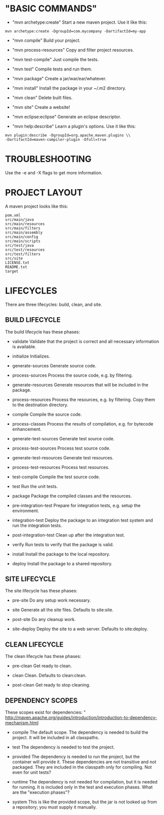 # "BASIC COMMANDS"

- "mvn archetype:create"
  Start a new maven project. Use it like this:

```
mvn archetype:create -DgroupId=com.mycompany -DartifactId=my-app
```

- "mvn compile"
Build your project.

- "mvn process-resources"
Copy and filter project resources.

- "mvn test-compile"
Just compile the tests.

- "mvn test"
Compile tests and run them.

- "mvn package"
Create a jar/war/ear/whatever.

- "mvn install"
Install the package in your ~/.m2 directory.

- "mvn clean"
Delete built files.

- "mvn site"
Create a website!

- "mvn eclipse:eclipse"
Generate an eclipse descriptor.

- "mvn help:describe"
Learn a plugin's options. Use it like this:

```
mvn plugin:describe -DgroupId=org.apache.maven.plugins \\
-DartifactId=maven-compiler-plugin -Dfull=true
```

# TROUBLESHOOTING
Use the -e and -X flags to get more information.


# PROJECT LAYOUT

A maven project looks like this:

```
pom.xml
src/main/java
src/main/resources
src/main/filters
src/main/assembly
src/main/config
src/main/scripts
src/test/java
src/test/resources
src/test/filters
src/site
LICENSE.txt
README.txt
target
```

# LIFECYCLES
There are three lifecycles: build, clean, and site.

## BUILD LIFECYCLE

The build lifecycle has these phases:

- validate
Validate that the project is correct and all necessary information is available.

- initialize
Initializes.

- generate-sources
Generate source code.

- process-sources
Process the source code, e.g. by filtering.

- generate-resources
Generate resources that will be included in the package.

- process-resources
Process the resources, e.g. by filtering. Copy them to the destination directory.

- compile
Compile the source code.

- process-classes
Process the results of compilation, e.g. for bytecode enhancement.

- generate-test-sources
Generate test source code.

- process-test-sources
Process test source code.

- generate-test-resources
Generate test resources.

- process-test-resources
Process test resources.

- test-compile
Compile the test source code.

- test
Run the unit tests.

- package
Package the compiled classes and the resources.

- pre-integration-test
Prepare for integration tests, e.g. setup the environment.

- integration-test
Deploy the package to an integration test system and run the integration tests.

- post-integration-test
Clean up after the integration test.

- verify
Run tests to verify that the package is valid.

- install
Install the package to the local repository.

- deploy
Install the package to a shared repository.


## SITE LIFECYCLE
The site lifecycle has these phases:

- pre-site
Do any setup work necessary.

- site
Generate all the site files. Defaults to site:site.

- post-site
Do any cleanup work.

- site-deploy
Deploy the site to a web server. Defaults to site:deploy.


## CLEAN LIFECYCLE
The clean lifecycle has these phases:

- pre-clean
Get ready to clean.

- clean
Clean. Defaults to clean:clean.

- post-clean
Get ready to stop cleaning.


## DEPENDENCY SCOPES
These scopes exist for dependencies:
\" http://maven.apache.org/guides/introduction/introduction-to-dependency-mechanism.html

- compile
The default scope. The dependency is needed to build the project. It will be included in all classpaths.

- test
The dependency is needed to test the project.

- provided
The dependency is needed to run the project, but the container will provide it.
These dependencies are not transitive and not packaged. They are included in the classpath only for compiling.
Not even for unit tests?

- runtime
The dependency is not needed for compilation, but it is needed for running. It is included only in the test and execution phases.
What are the "execution phases"?

- system
This is like the provided scope, but the jar is not looked up from a repository; you must supply it manually.
